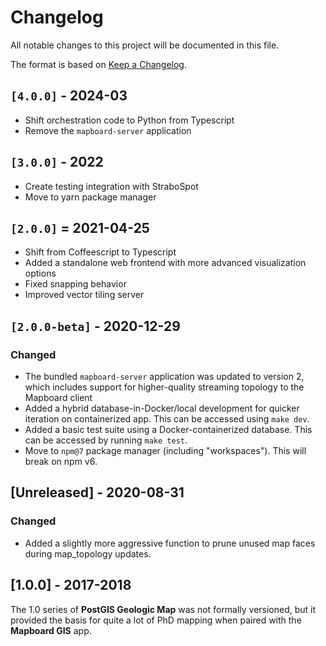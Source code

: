 # Changelog

All notable changes to this project will be documented in this file.

The format is based on [Keep a Changelog](https://keepachangelog.com/en/1.0.0/).

## `[4.0.0]` - 2024-03

- Shift orchestration code to Python from Typescript
- Remove the `mapboard-server` application

## `[3.0.0]` - 2022

- Create testing integration with StraboSpot
- Move to yarn package manager

## `[2.0.0]` = 2021-04-25

- Shift from Coffeescript to Typescript
- Added a standalone web frontend with more advanced visualization options
- Fixed snapping behavior
- Improved vector tiling server

## `[2.0.0-beta]` - 2020-12-29

### Changed

- The bundled `mapboard-server` application was updated to version 2, which includes
  support for higher-quality streaming topology to the Mapboard client
- Added a hybrid database-in-Docker/local development for quicker iteration
  on containerized app. This can be accessed using `make dev`.
- Added a basic test suite using a Docker-containerized database. This can be accessed by
  running `make test`.
- Move to `npm@7` package manager (including "workspaces"). This will break on npm v6.

## [Unreleased] - 2020-08-31

### Changed

- Added a slightly more aggressive function to prune unused map faces during map_topology
  updates.

## [1.0.0] - 2017-2018

The 1.0 series of **PostGIS Geologic Map** was not formally versioned, but it provided the
basis for quite a lot of PhD mapping when paired with the **Mapboard GIS** app.
